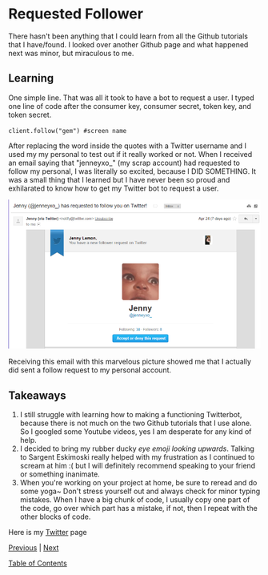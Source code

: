 # Requested Follower

There hasn't been anything that I could learn from all the Github tutorials that I have/found. I looked over another Github page and what happened next was minor, but miraculous to me.

## Learning

One simple line. That was all it took to have a bot to request a user. I typed one line of code after the consumer key, consumer secret, token key, and token secret.

``
client.follow("gem") #screen name
``

After replacing the word inside the quotes with a Twitter username and I used my my personal to test out if it really worked or not. When I received an email saying that "jenneyxo_" (my scrap account) had requested to follow my personal, I was literally so excited, because I DID SOMETHING. It was a small thing that I learned but I have never been so proud and exhilarated to know how to get my Twitter bot to request a user.

<img src="../twitterbot-images/2017-05-01.png">

Receiving this email with this marvelous picture showed me that I actually did sent a follow request to my personal account.


## Takeaways
1. I still struggle with learning how to making a functioning Twitterbot, because there is not much on the two Github tutorials that I use alone. So I googled some Youtube videos, yes I am desperate for any kind of help.
2. I decided to bring my rubber ducky *eye emoji looking upwards*. Talking to Sargent Eskimoski really helped with my frustration as I continued to scream at him :( but I will definitely recommend speaking to your friend or something inanimate.
3. When you're working on your project at home, be sure to reread and do some yoga~ Don't stress yourself out and always check for minor typing mistakes. When I have a big chunk of code, I usually copy one part of the code, go over which part has a mistake, if not, then I repeat with the other blocks of code.


Here is my [Twitter](https://twitter.com/jenneyxo_) page

[Previous](entry1-intro.md) | [Next](entry3-new-methods.md)

[Table of Contents](../README.md)